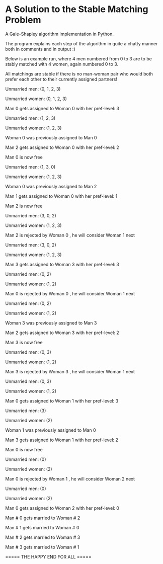 # A Solution to the Stable Matching Problem
A Gale-Shapley algorithm implementation in Python.

The program explains each step of the algorithm in quite a chatty manner both in comments and in output :)

Below is an example run, where 4 men numbered from 0 to 3 are to be stably matched with 4 women, again numbered 0 to 3.

All matchings are stable if there is no man-woman pair who would both prefer each other to their currently assigned partners!

Unmarried men: (0, 1, 2, 3)

Unmarried women: (0, 1, 2, 3)

Man 0 gets assigned to Woman 0 with her pref-level: 3



Unmarried men: (1, 2, 3)

Unmarried women: (1, 2, 3)

Woman 0 was previously assigned to Man 0

Man 2 gets assigned to Woman 0 with her pref-level: 2

Man 0 is now free



Unmarried men: (1, 3, 0)

Unmarried women: (1, 2, 3)

Woman 0 was previously assigned to Man 2

Man 1 gets assigned to Woman 0 with her pref-level: 1

Man 2 is now free



Unmarried men: (3, 0, 2)

Unmarried women: (1, 2, 3)

Man 2 is rejected by Woman 0 , he will consider Woman 1 next



Unmarried men: (3, 0, 2)

Unmarried women: (1, 2, 3)

Man 3 gets assigned to Woman 3 with her pref-level: 3



Unmarried men: (0, 2)

Unmarried women: (1, 2)

Man 0 is rejected by Woman 0 , he will consider Woman 1 next



Unmarried men: (0, 2)

Unmarried women: (1, 2)

Woman 3 was previously assigned to Man 3

Man 2 gets assigned to Woman 3 with her pref-level: 2

Man 3 is now free



Unmarried men: (0, 3)

Unmarried women: (1, 2)

Man 3 is rejected by Woman 3 , he will consider Woman 1 next



Unmarried men: (0, 3)

Unmarried women: (1, 2)

Man 0 gets assigned to Woman 1 with her pref-level: 3



Unmarried men: (3)

Unmarried women: (2)

Woman 1 was previously assigned to Man 0

Man 3 gets assigned to Woman 1 with her pref-level: 2

Man 0 is now free



Unmarried men: (0)

Unmarried women: (2)

Man 0 is rejected by Woman 1 , he will consider Woman 2 next



Unmarried men: (0)

Unmarried women: (2)

Man 0 gets assigned to Woman 2 with her pref-level: 0



Man # 0 gets married to Woman # 2

Man # 1 gets married to Woman # 0

Man # 2 gets married to Woman # 3

Man # 3 gets married to Woman # 1

===== THE HAPPY END FOR ALL =====
